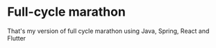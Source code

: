 # Full-cycle marathon

That's my version of full cycle marathon using Java, Spring, React and Flutter
